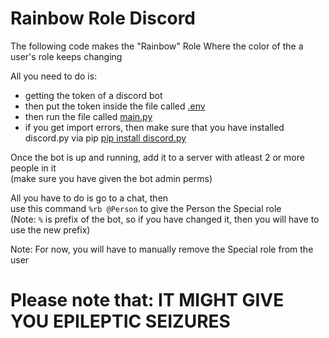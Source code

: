 # Rainbow Role Discord
The following code makes the "Rainbow" Role
Where the color of the a user's role keeps changing

All you need to do is:
  + getting the token of a discord bot
  + then put the token inside the file called [.env](https://github.com/JagTheFriend/Rainbow-Role-Discord/blob/main/.env)
  + then run the file called [main.py](https://github.com/JagTheFriend/Rainbow-Role-Discord/blob/main/main.py)
  + if you get import errors, then make sure that you have installed discord.py via pip [pip install discord.py](https://pypi.org/project/discord.py/)

Once the bot is up and running, add it to a server with atleast 2 or more people in it <br>
(make sure you have given the bot admin perms) <br>

All you have to do is go to a chat, then <br>
use this command `%rb @Person` to give the Person the Special role <br>
(Note: `%` is prefix of the bot, so if you have changed it, then you will have to use the new prefix)

Note: For now, you will have to manually remove the Special role from the user


# Please note that: IT MIGHT GIVE YOU EPILEPTIC SEIZURES
